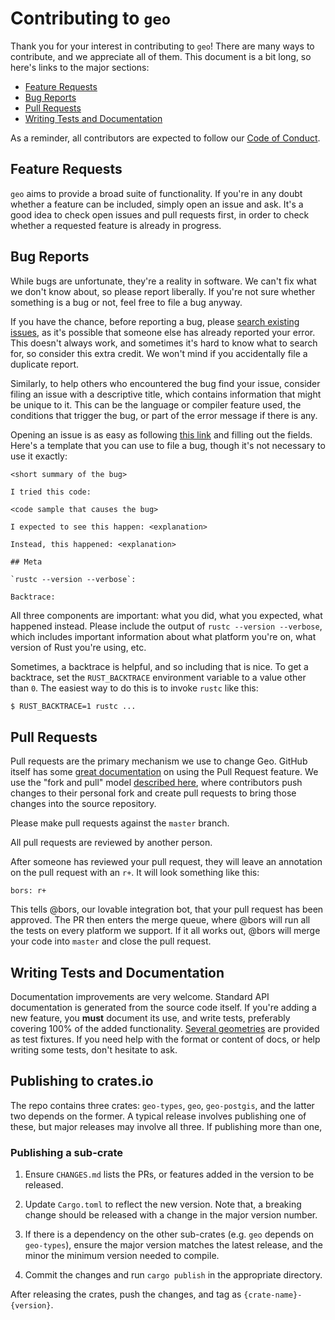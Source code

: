# Contributing to `geo`
[contributing-to-geo]: #contributing-to-geo

Thank you for your interest in contributing to `geo`! There
are many ways to contribute, and we appreciate all of them.
This document is a bit long, so here's links to the major
sections:

* [Feature Requests](#feature-requests)
* [Bug Reports](#bug-reports)
* [Pull Requests](#pull-requests)
* [Writing Tests and Documentation](#writing-tests-and-documentation)

As a reminder, all contributors are expected to follow our [Code of Conduct][coc].

[coc]: https://github.com/georust/geo/blob/master/CODE_OF_CONDUCT.md

## Feature Requests
[feature-requests]: #feature-requests

`geo` aims to provide a broad suite of functionality. If
you're in any doubt whether a feature can be included,
simply open an issue and ask. It's a good idea to check open
issues and pull requests first, in order to check whether a
requested feature is already in progress.

## Bug Reports
[bug-reports]: #bug-reports

While bugs are unfortunate, they're a reality in software.
We can't fix what we don't know about, so please report
liberally. If you're not sure whether something is a bug or
not, feel free to file a bug anyway.

If you have the chance, before reporting a bug, please [search existing
issues](https://github.com/georust/geo/search?q=&type=Issues&utf8=✓),
as it's possible that someone else has already reported your error. This doesn't
always work, and sometimes it's hard to know what to search for, so consider this
extra credit. We won't mind if you accidentally file a duplicate report.

Similarly, to help others who encountered the bug find your
issue, consider filing an issue with a descriptive
title, which contains information that might be unique to
it. This can be the language or compiler feature used, the
conditions that trigger the bug, or part of the error
message if there is any.

Opening an issue is as easy as following [this
link](https://github.com/georust/geo/issues/new) and filling out the fields.
Here's a template that you can use to file a bug, though it's not necessary to
use it exactly:

    <short summary of the bug>

    I tried this code:

    <code sample that causes the bug>

    I expected to see this happen: <explanation>

    Instead, this happened: <explanation>

    ## Meta

    `rustc --version --verbose`:

    Backtrace:

All three components are important: what you did, what you expected, what
happened instead. Please include the output of `rustc --version --verbose`,
which includes important information about what platform you're on, what
version of Rust you're using, etc.

Sometimes, a backtrace is helpful, and so including that is nice. To get
a backtrace, set the `RUST_BACKTRACE` environment variable to a value
other than `0`. The easiest way
to do this is to invoke `rustc` like this:

```bash
$ RUST_BACKTRACE=1 rustc ...
```

## Pull Requests
[pull-requests]: #pull-requests

Pull requests are the primary mechanism we use to change
Geo. GitHub itself has some [great
documentation][about-pull-requests] on using the Pull
Request feature. We use the "fork and pull" model [described
here][development-models], where contributors push changes
to their personal fork and create pull requests to bring
those changes into the source repository.

[about-pull-requests]: https://help.github.com/articles/about-pull-requests/
[development-models]: https://help.github.com/articles/about-collaborative-development-models/

Please make pull requests against the `master` branch.

All pull requests are reviewed by another person.

After someone has reviewed your pull request, they will
leave an annotation on the pull request with an `r+`. It
will look something like this:

    bors: r+

This tells @bors, our lovable integration bot, that your
pull request has been approved. The PR then enters the merge
queue, where @bors will run all the tests on every platform
we support. If it all works out, @bors will merge your code
into `master` and close the pull request.

## Writing Tests and Documentation

Documentation improvements are very welcome. Standard API
documentation is generated from the source code itself. If
you're adding a new feature, you **must** document its use,
and write tests, preferably covering 100% of the added
functionality. [Several
geometries](geo-test-fixtures) are provided as
test fixtures. If you need help with the format or content
of docs, or help writing some tests, don't hesitate to ask.

## Publishing to crates.io

The repo contains three crates: `geo-types`, `geo`,
`geo-postgis`, and the latter two depends on the former. A
typical release involves publishing one of these, but major
releases may involve all three.  If publishing more than one,

### Publishing a sub-crate

1. Ensure `CHANGES.md` lists the PRs, or features added in
   the version to be released.

1. Update `Cargo.toml` to reflect the new version. Note
   that, a breaking change should be released with a change
   in the major version number.

1. If there is a dependency on the other sub-crates (e.g.
   `geo` depends on `geo-types`), ensure the major version
   matches the latest release, and the minor the minimum
   version needed to compile.

1. Commit the changes and run `cargo publish` in the
   appropriate directory.

After releasing the crates, push the changes, and tag as
`{crate-name}-{version}`.
